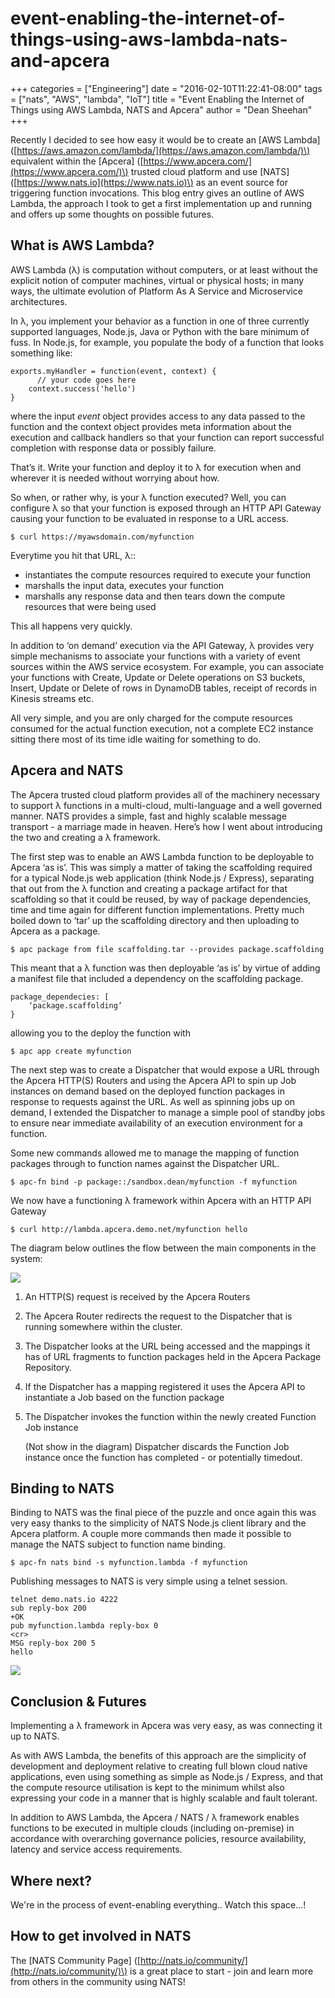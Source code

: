 # event-enabling-the-internet-of-things-using-aws-lambda-nats-and-apcera

+++ categories = \["Engineering"\] date = "2016-02-10T11:22:41-08:00" tags = \["nats", "AWS", "lambda", "IoT"\] title = "Event Enabling the Internet of Things using AWS Lambda, NATS and Apcera" author = "Dean Sheehan" +++

Recently I decided to see how easy it would be to create an \[AWS Lambda\] \([https://aws.amazon.com/lambda/](https://aws.amazon.com/lambda/)\) equivalent within the \[Apcera\] \([https://www.apcera.com/](https://www.apcera.com/)\) trusted cloud platform and use \[NATS\] \([https://www.nats.io](https://www.nats.io)\) as an event source for triggering function invocations. This blog entry gives an outline of AWS Lambda, the approach I took to get a first implementation up and running and offers up some thoughts on possible futures.

## What is AWS Lambda?

AWS Lambda \(λ\) is computation without computers, or at least without the explicit notion of computer machines, virtual or physical hosts; in many ways, the ultimate evolution of Platform As A Service and Microservice architectures.

In λ, you implement your behavior as a function in one of three currently supported languages, Node.js, Java or Python with the bare minimum of fuss. In Node.js, for example, you populate the body of a function that looks something like:

```text
exports.myHandler = function(event, context) {
      // your code goes here
    context.success('hello')
}
```

where the input _event_ object provides access to any data passed to the function and the context object provides meta information about the execution and callback handlers so that your function can report successful completion with response data or possibly failure.

That’s it. Write your function and deploy it to λ for execution when and wherever it is needed without worrying about how.

So when, or rather why, is your λ function executed? Well, you can configure λ so that your function is exposed through an HTTP API Gateway causing your function to be evaluated in response to a URL access.

`$ curl https://myawsdomain.com/myfunction`

Everytime you hit that URL, λ::

* instantiates the compute resources required to execute your function
* marshalls the input data, executes your function
* marshalls any response data and then tears down the compute resources that were being used

This all happens very quickly.

In addition to ‘on demand’ execution via the API Gateway, λ provides very simple mechanisms to associate your functions with a variety of event sources within the AWS service ecosystem. For example, you can associate your functions with Create, Update or Delete operations on S3 buckets, Insert, Update or Delete of rows in DynamoDB tables, receipt of records in Kinesis streams etc.

All very simple, and you are only charged for the compute resources consumed for the actual function execution, not a complete EC2 instance sitting there most of its time idle waiting for something to do.

## Apcera and NATS

The Apcera trusted cloud platform provides all of the machinery necessary to support λ functions in a multi-cloud, multi-language and a well governed manner. NATS provides a simple, fast and highly scalable message transport - a marriage made in heaven. Here’s how I went about introducing the two and creating a λ framework.

The first step was to enable an AWS Lambda function to be deployable to Apcera ‘as is’. This was simply a matter of taking the scaffolding required for a typical Node.js web application \(think Node.js / Express\), separating that out from the λ function and creating a package artifact for that scaffolding so that it could be reused, by way of package dependencies, time and time again for different function implementations. Pretty much boiled down to ‘tar’ up the scaffolding directory and then uploading to Apcera as a package.

`$ apc package from file scaffolding.tar --provides package.scaffolding`

This meant that a λ function was then deployable ‘as is’ by virtue of adding a manifest file that included a dependency on the scaffolding package.

```text
package_dependecies: [
    ‘package.scaffolding’
}
```

allowing you to the deploy the function with

`$ apc app create myfunction`

The next step was to create a Dispatcher that would expose a URL through the Apcera HTTP\(S\) Routers and using the Apcera API to spin up Job instances on demand based on the deployed function packages in response to requests against the URL. As well as spinning jobs up on demand, I extended the Dispatcher to manage a simple pool of standby jobs to ensure near immediate availability of an execution environment for a function.

Some new commands allowed me to manage the mapping of function packages through to function names against the Dispatcher URL.

`$ apc-fn bind -p package::/sandbox.dean/myfunction -f myfunction`

We now have a functioning λ framework within Apcera with an HTTP API Gateway

`$ curl http://lambda.apcera.demo.net/myfunction hello`

The diagram below outlines the flow between the main components in the system:

![](https://github.com/nats-io/nats-site/tree/c42c46a7c6b8669e66e28419887d2f8dd29aa502/img/blog/NATS_Lambda_Image_1.png)

1. An HTTP\(S\) request is received by the Apcera Routers
2. The Apcera Router redirects the request to the Dispatcher that is running somewhere within the cluster.
3. The Dispatcher looks at the URL being accessed and the mappings it has of URL fragments to function packages held in the Apcera Package Repository.
4. If the Dispatcher has a mapping registered it uses the Apcera API to instantiate a Job based on the function package
5. The Dispatcher invokes the function within the newly created Function Job instance

   \(Not show in the diagram\) Dispatcher discards the Function Job instance once the function has completed - or potentially timedout.

## Binding to NATS

Binding to NATS was the final piece of the puzzle and once again this was very easy thanks to the simplicity of NATS Node.js client library and the Apcera platform. A couple more commands then made it possible to manage the NATS subject to function name binding.

`$ apc-fn nats bind -s myfunction.lambda -f myfunction`

Publishing messages to NATS is very simple using a telnet session.

```text
telnet demo.nats.io 4222
sub reply-box 200
+OK
pub myfunction.lambda reply-box 0
<cr>
MSG reply-box 200 5
hello
```

![](https://github.com/nats-io/nats-site/tree/c42c46a7c6b8669e66e28419887d2f8dd29aa502/img/blog/NATS_Lambda_Image_2.png)

## Conclusion & Futures

Implementing a λ framework in Apcera was very easy, as was connecting it up to NATS.

As with AWS Lambda, the benefits of this approach are the simplicity of development and deployment relative to creating full blown cloud native applications, even using something as simple as Node.js / Express, and that the compute resource utilisation is kept to the minimum whilst also expressing your code in a manner that is highly scalable and fault tolerant.

In addition to AWS Lambda, the Apcera / NATS / λ framework enables functions to be executed in multiple clouds \(including on-premise\) in accordance with overarching governance policies, resource availability, latency and service access requirements.

## Where next?

We're in the process of event-enabling everything.. Watch this space...!

## How to get involved in NATS

The \[NATS Community Page\] \([http://nats.io/community/](http://nats.io/community/)\) is a great place to start - join and learn more from others in the community using NATS!

